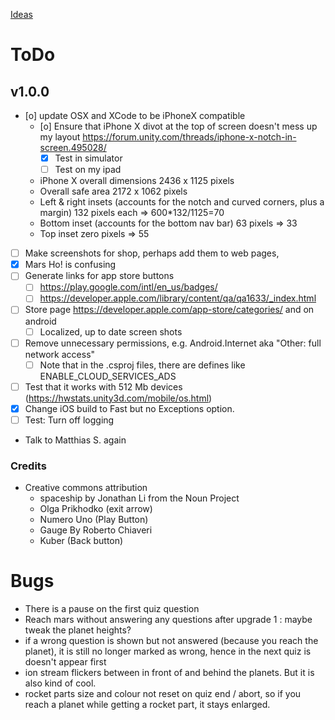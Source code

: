 [Ideas](Ideas)

# ToDo 

## v1.0.0 
* [o] update OSX and XCode to be iPhoneX compatible
	* [o] Ensure that iPhone X divot at the top of screen doesn't mess up my layout https://forum.unity.com/threads/iphone-x-notch-in-screen.495028/
		* [X] Test in simulator 
		* [ ] Test on my ipad
	* iPhone X overall dimensions 2436 x 1125 pixels
	* Overall safe area 2172 x 1062 pixels
	* Left & right insets (accounts for the notch and curved corners, plus a margin) 132 pixels each => 600*132/1125=70
	* Bottom inset (accounts for the bottom nav bar) 63 pixels => 33
	* Top inset zero pixels => 55 
* [ ] Make screenshots for shop, perhaps add them to web pages,
* [X] Mars Ho! is confusing
* [ ] Generate links for app store buttons
	* [ ] https://play.google.com/intl/en_us/badges/
	* [ ] https://developer.apple.com/library/content/qa/qa1633/_index.html 
* [ ] Store page https://developer.apple.com/app-store/categories/ and on android
	* [ ] Localized, up to date screen shots  
* [ ] Remove unnecessary permissions, e.g. Android.Internet aka "Other: full network access"
	* [ ] Note that in the .csproj files, there are defines like ENABLE_CLOUD_SERVICES_ADS 
* [ ] Test that it works with 512 Mb devices (https://hwstats.unity3d.com/mobile/os.html)
* [X] Change iOS build to Fast but no Exceptions option.
* [ ] Test: Turn off logging
* Talk to Matthias S. again

### Credits

* Creative commons attribution 
	* spaceship by Jonathan Li from the Noun Project
	* Olga Prikhodko (exit arrow)
	* Numero Uno (Play Button)
	* Gauge By Roberto Chiaveri
	* Kuber (Back button)

# Bugs
* There is a pause on the first quiz question
* Reach mars without answering any questions after upgrade 1 : maybe tweak the planet heights?
* if a wrong question is shown but not answered (because you reach the planet), it is still no longer marked as wrong, hence in the next quiz is doesn't appear first
* ion stream flickers between in front of and behind the planets. But it is also kind of cool.
* rocket parts size and colour not reset on quiz end / abort, so if you reach a planet while getting a rocket part, it stays enlarged.
